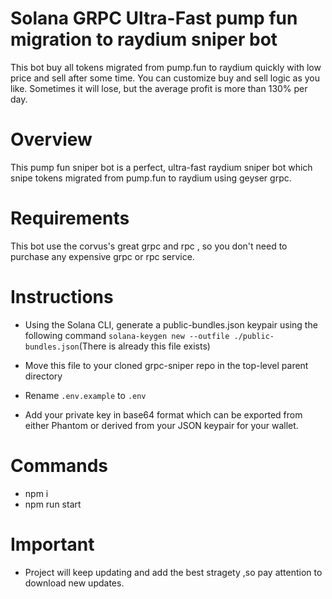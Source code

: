 # Solana GRPC Ultra-Fast pump fun migration to raydium sniper bot
This bot buy all tokens migrated from pump.fun to raydium quickly with low price and sell after some time. You can customize buy and sell logic as you like.
Sometimes it will lose, but the average profit is more than 130% per day.
# Overview
This pump fun sniper bot is a perfect, ultra-fast raydium sniper bot which snipe tokens migrated from pump.fun to raydium using geyser grpc.

# Requirements
This bot use the corvus's great grpc and rpc , so you don't need to purchase any expensive grpc or rpc service.

# Instructions
- Using the Solana CLI, generate a public-bundles.json keypair using the following command
`solana-keygen new --outfile ./public-bundles.json`(There is already this file exists)

- Move this file to your cloned grpc-sniper repo in the top-level parent directory
- Rename `.env.example` to `.env`
- Add your private key in base64 format which can be exported from either Phantom or derived from your JSON keypair for your wallet.

# Commands
- npm i
- npm run start

# Important
- Project will keep updating and add the best stragety ,so pay attention to download new updates.